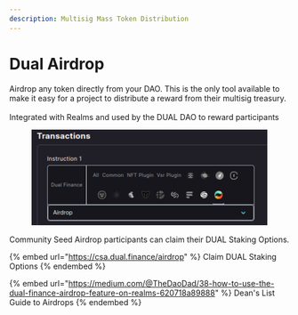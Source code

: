 ```yaml
---
description: Multisig Mass Token Distribution
---
```


# Dual Airdrop

Airdrop any token directly from your DAO. This is the only tool available to make it easy for a project to distribute a reward from their multisig treasury.\
\
Integrated with Realms and used by the DUAL DAO to reward participants

<figure><img src="../../.gitbook/assets/Airdrop Realms" alt=""><figcaption></figcaption></figure>

Community Seed Airdrop participants can claim their DUAL Staking Options.

{% embed url="https://csa.dual.finance/airdrop" %}
Claim DUAL Staking Options
{% endembed %}

{% embed url="https://medium.com/@TheDaoDad/38-how-to-use-the-dual-finance-airdrop-feature-on-realms-620718a89888" %}
Dean's List Guide to Airdrops
{% endembed %}
